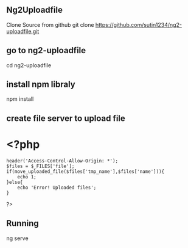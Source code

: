 ## Ng2Uploadfile
Clone Source from github
git clone https://github.com/sutin1234/ng2-uploadfile.git

## go to ng2-uploadfile
cd ng2-uploadfile

## install npm libraly
npm install

## create file server to upload file
# <?php
	header('Access-Control-Allow-Origin: *');
	$files = $_FILES['file'];
	if(move_uploaded_file($files['tmp_name'],$files['name'])){
		echo 1;
	}else{
		echo 'Error! Uploaded files';
	}
?>

## Running 
ng serve